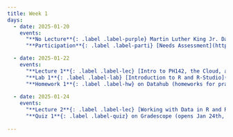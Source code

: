 ```yaml
---
title: Week 1
days:
  - date: 2025-01-20
    events:
      "**No Lecture**{: .label .label-purple} Martin Luther King Jr. Day":
      "**Participation**{: .label .label-parti} [Needs Assessment](https://docs.google.com/forms/d/e/1FAIpQLScNaRotS5J2U4JkPeWoS5t3V-dNZkkbP5rw7_JOoixyb8gsyw/viewform?usp=header)":

  - date: 2025-01-22
    events:
      "**Lecture 1**{: .label .label-lec} [Intro to PH142, the Cloud, and PPDAC](https://ph142-ucb.github.io/sp25/src/lec/L01_intro_25.pdf)[(Recording)](https://bcourses.berkeley.edu/courses/1540322/pages/lecture-1-recording)":
      "**Lab 1**{: .label .label-lab} [Introduction to R and R-Studio](https://publichealth.datahub.berkeley.edu/hub/user-redirect/git-pull?repo=https%3A%2F%2Fgithub.com%2Fph142-ucb%2Fph142-sp25&urlpath=rstudio%2F&branch=master) (Due Jan 25th)":
      "**Homework 1**{: .label .label-hw} on Datahub (homeworks for practice/ungraded; solutions on [(datahub)](https://publichealth.datahub.berkeley.edu/hub/user-redirect/git-pull?repo=https%3A%2F%2Fgithub.com%2Fph142-ucb%2Fph142-sp25&urlpath=rstudio%2F&branch=master))":
      
  - date: 2025-01-24
    events:
      "**Lecture 2**{: .label .label-lec} [Working with Data in R and Rstudio](https://ph142-ucb.github.io/sp25/src/lec/L02_working-with-data.pdf) [(Recording)](https://bcourses.berkeley.edu/courses/1540322/pages/lecture-2)":
      "**Quiz 1**{: .label .label-quiz} on Gradescope (opens Jan 24th, 9AM; due Jan. 25th, 12PM noon PST)":
      
---
```


